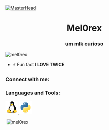 [![MasterHead](https://i.pinimg.com/736x/5e/60/01/5e6001b310e0cc05ad40be98fe259818.jpg)](https://github.com/mel0rex)
<h1 align="center"> Mel0rex</h1>
<h3 align="center">um mlk curioso</h3>


<p align="left"> <img src="https://komarev.com/ghpvc/?username=mel0rex&label=Profile%20views&color=0e75b6&style=flat" alt="mel0rex" /> </p>

- ⚡ Fun fact **I LOVE TWICE**

<h3 align="left">Connect with me:</h3>
<p align="left">
</p>

<h3 align="left">Languages and Tools:</h3>
<p align="left"> <a href="https://www.linux.org/" target="_blank" rel="noreferrer"> <img src="https://raw.githubusercontent.com/devicons/devicon/master/icons/linux/linux-original.svg" alt="linux" width="40" height="40"/> </a> <a href="https://www.python.org" target="_blank" rel="noreferrer"> <img src="https://raw.githubusercontent.com/devicons/devicon/master/icons/python/python-original.svg" alt="python" width="40" height="40"/> </a> </p>

<p>&nbsp;<img align="center" src="https://github-readme-stats.vercel.app/api?username=mel0rex&show_icons=true&locale=en" alt="mel0rex" /></p>

